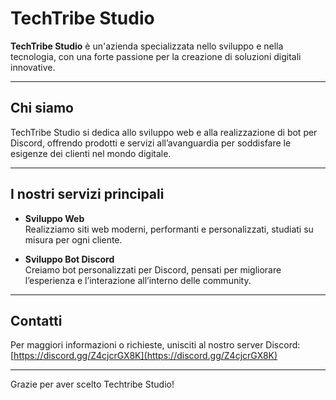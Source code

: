 # TechTribe Studio

**TechTribe Studio** è un'azienda specializzata nello sviluppo e nella tecnologia, con una forte passione per la creazione di soluzioni digitali innovative.

---

## Chi siamo

TechTribe Studio si dedica allo sviluppo web e alla realizzazione di bot per Discord, offrendo prodotti e servizi all’avanguardia per soddisfare le esigenze dei clienti nel mondo digitale.

---

## I nostri servizi principali

- **Sviluppo Web**  
  Realizziamo siti web moderni, performanti e personalizzati, studiati su misura per ogni cliente.

- **Sviluppo Bot Discord**  
  Creiamo bot personalizzati per Discord, pensati per migliorare l’esperienza e l’interazione all’interno delle community.

---

## Contatti

Per maggiori informazioni o richieste, unisciti al nostro server Discord:  
[https://discord.gg/Z4cjcrGX8K](https://discord.gg/Z4cjcrGX8K)

---

Grazie per aver scelto Techtribe Studio!

